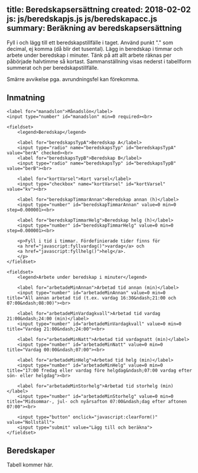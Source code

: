 title: Beredskapsersättning
created: 2018-02-02
js: js/beredskapjs.js
    js/beredskapacc.js
summary: Beräkning av beredskapsersättning
---

Fyll i och lägg till ett beredskapstillfälle i taget. Använd punkt "." som
decimal, ej komma (då blir det tusental). Lägg in beredskap i timmar och arbete
under beredskap i minuter. Tänk på att allt arbete räknas per påbörjade
halvtimme så kortast. Sammanställning visas nederst i tabellform summerat och per
beredskapstillfälle.

Smärre avvikelse pga. avrundningsfel kan förekomma.


## Inmatning

<form id="calc" action="javascript:addBeredskap()">

    <label for="manadslon">Månadslön</label>
    <input type="number" id="manadslon" min=0 required><br>

    <fieldset>
        <legend>Beredskap</legend>

        <label for="beredskapsTypA">Beredskap A</label>
        <input type="radio" name="beredskapsTyp" id="beredskapsTypA" value="berA" checked><br>
        <label for="beredskapsTypB">Beredskap B</label>
        <input type="radio" name="beredskapsTyp" id="beredskapsTypB" value="berB"><br>

        <label for="kortVarsel">Kort varsel</label>
        <input type="checkbox" name="kortVarsel" id="kortVarsel" value="kv"><br>

        <label for="beredskapTimmarAnnan">Beredskap annan (h)</label>
        <input type="number" id="beredskapTimmarAnnan" value=0 min=0 step=0.000001><br>

        <label for="beredskapTimmarHelg">Beredskap helg (h)</label>
        <input type="number" id="beredskapTimmarHelg" value=0 min=0 step=0.000001><br>

        <p>Fyll i tid i timmar. Fördefinierade tider finns för
        <a href="javascript:fyllvardag()">vardag</a> och
        <a href="javascript:fyllhelg()">helg</a>.
        </p>
    </fieldset>

    <fieldset>
        <legend>Arbete under beredskap i minuter</legend>

        <label for="arbetadeMinAnnan">Arbetad tid annan (min)</label>
        <input type="number" id="arbetadeMinAnnan" value=0 min=0 title="All annan arbetad tid (t.ex. vardag 16:30&ndash;21:00 och 07:00&ndash;08:00)"><br>

        <label for="arbetadeMinVardagkvall">Arbetad tid vardag 21:00&ndash;24:00 (min)</label>
        <input type="number" id="arbetadeMinVardagkvall" value=0 min=0 title="Vardag 21:00&ndash;24:00"><br>

        <label for="arbetadeMinNatt">Arbetad tid vardagnatt (min)</label>
        <input type="number" id="arbetadeMinNatt" value=0 min=0 title="Vardag 00:00&ndash;07:00"><br>

        <label for="arbetadeMinHelg">Arbetad tid helg (min)</label>
        <input type="number" id="arbetadeMinHelg" value=0 min=0 title="17:00 fredag eller vardag före helgdag&ndash;07:00 vardag efter sön- eller helgdag"><br>

        <label for="arbetadeMinStorhelg">Arbetad tid storhelg (min)</label>
        <input type="number" id="arbetadeMinStorhelg" value=0 min=0 title="Midsommar-, jul- och nyårsafton 07:00&ndash;dag efter aftonen 07:00"><br>

        <input type="button" onclick="javascript:clearForm()" value="Nollställ">
        <input type="submit" value="Lägg till och beräkna">
    </fieldset>

</form>

## Beredskaper

<div id="tabell">
Tabell kommer här.
</div>
